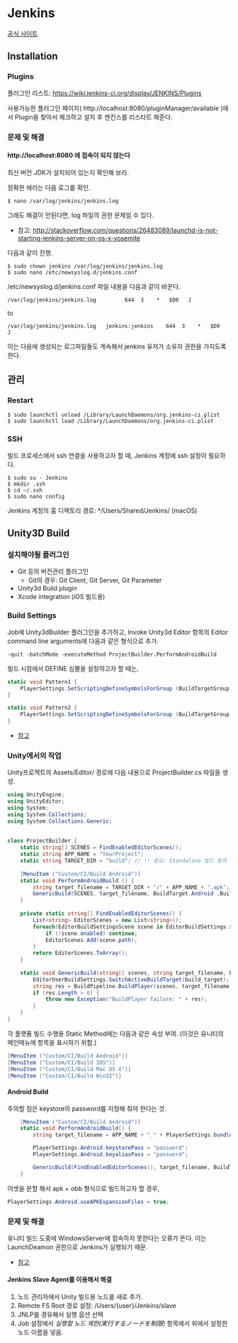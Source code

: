 # Jenkins

[공식 사이트](http://jenkins-ci.org)

## Installation

### Plugins

플러그인 리스트: https://wiki.jenkins-ci.org/display/JENKINS/Plugins

사용가능한 플러그인 페이지( http://localhost:8080/pluginManager/available )에서 Plugin을 찾아서 체크하고 설치 후 젠킨스를 리스타트 해준다.

### 문제 및 해결

#### http://localhost:8080 에 접속이 되지 않는다

최신 버전 JDK가 설치되어 있는지 확인해 보라.

정확한 에러는 다음 로그를 확인. 
```
$ nano /var/log/jenkins/jenkins.log
```

그래도 해결이 안된다면, log 파일의 권한 문제일 수 있다. 
- 참고: http://stackoverflow.com/questions/26483089/launchd-is-not-starting-jenkins-server-on-os-x-yosemite

다음과 같이 진행.
```
$ sudo chown jenkins /var/log/jenkins/jenkins.log
$ sudo nano /etc/newsyslog.d/jenkins.conf
```
/etc/newsyslog.d/jenkins.conf 파일 내용을 다음과 같이 바꾼다.
```
/var/log/jenkins/jenkins.log         644  3    *   $D0   J
```
to
```
/var/log/jenkins/jenkins.log   jenkins:jenkins    644  3    *   $D0   J
```
이는 다음에 생성되는 로그파일들도 계속해서 jenkins 유저가 소유자 권한을 가지도록 한다.

## 관리
### Restart

```
$ sudo launchctl unload /Library/LaunchDaemons/org.jenkins-ci.plist
$ sudo launchctl load /Library/LaunchDaemons/org.jenkins-ci.plist
```

### SSH
빌드 프로세스에서 ssh 연결을 사용하고자 할 때, Jenkins 계정에 ssh 설정이 필요하다.
```
$ sudo su - Jenkins
$ mkdir .ssh
$ cd ~/.ssh
$ sudo nano config
```
Jenkins 계정의 홈 디렉토리 경로: \*/Users/Shared/Jenkins/ (macOS)

## Unity3D Build
### 설치해야될 플러그인

- Git 등의 버전관리 플러그인
  - Git의 경우: Git Client, Git Server, Git Parameter
- Unity3d Build plugin
- Xcode integration (iOS 빌드용)

### Build Settings
Job에 Unity3dBuilder 플러그인을 추가하고, Invoke Unity3d Editor 항목의 Editor command line arguments에 다음과 같은 형식으로 추가.
```
-quit -batchMode -executeMethod ProjectBuilder.PerformAndroidBuild
```

빌드 시점에서 DEFINE 심볼을 설정하고자 할 때는,
```csharp
static void Pattern1 {
    PlayerSettings.SetScriptingDefineSymbolsForGroup (BuildTargetGroup.Android, "TEST1;TEST2");
}

static void Pattern2 {
    PlayerSettings.SetScriptingDefineSymbolsForGroup (BuildTargetGroup.Android, "TEST3;TEST4");
}
```

* [참고](http://docs.unity3d.com/es/current/Manual/CommandLineArguments.html)

### Unity에서의 작업
Unity프로젝트의 Assets/Editor/ 경로에 다음 내용으로 ProjectBuilder.cs 파일을 생성.
```csharp
using UnityEngine;
using UnityEditor;
using System;
using System.Collections;
using System.Collections.Generic;
 
 
class ProjectBuilder {
	static string[] SCENES = FindEnabledEditorScenes();
	static string APP_NAME = "YourProject";
	static string TARGET_DIR = "build"; // !! 중요: Standalone 빌드 등의 경우에, 타겟 경로를 지정해 주지 않으면 빌드에 실패한다.
 
	[MenuItem ("Custom/CI/Build Android")]
	static void PerformAndroidBuild () {
		string target_filename = TARGET_DIR + "/" + APP_NAME + ".apk";
		GenericBuild(SCENES, target_filename, BuildTarget.Android ,BuildOptions.None);
	}
 
	private static string[] FindEnabledEditorScenes() {
		List<string> EditorScenes = new List<string>();
		foreach(EditorBuildSettingsScene scene in EditorBuildSettings.scenes) {
			if (!scene.enabled) continue;
			EditorScenes.Add(scene.path);
		}
		return EditorScenes.ToArray();
	}
 
	static void GenericBuild(string[] scenes, string target_filename, BuildTarget build_target, BuildOptions build_options) {
		EditorUserBuildSettings.SwitchActiveBuildTarget(build_target);
		string res = BuildPipeline.BuildPlayer(scenes, target_filename, build_target, build_options);
		if (res.Length > 0) {
			throw new Exception("BuildPlayer failure: " + res);
		}
	}
}
```

각 플랫폼 빌드 수행용 Static Method에는 다음과 같은 속성 부여. (이것은 유니티의 메인메뉴에 항목을 표시하기 위함.)
```csharp
[MenuItem ("Custom/CI/Build Android")]
[MenuItem ("Custom/CI/Build IOS")]
[MenuItem ("Custom/CI/Build Mac OS X")]
[MenuItem ("Custom/CI/Build Win32")]
```

#### Android Build
주의할 점은 keystore의 password를 지정해 줘야 한다는 것.
```csharp
	[MenuItem ("Custom/CI/Build Android")]
	static void PerformAndroidBuild() {
		string target_filename = APP_NAME + "_" + PlayerSettings.bundleVersion.Replace(".", "_") + ".apk";

		PlayerSettings.Android.keystorePass = "password";
		PlayerSettings.Android.keyaliasPass = "password";

		GenericBuild(FindEnabledEditorScenes(), target_filename, BuildTarget.Android ,BuildOptions.None);
	}
```

어셋을 분할 해서 apk + obb 형식으로 빌드하고자 할 경우,
```csharp
PlayerSettings.Android.useAPKExpansionFiles = true;
```

### 문제 및 해결
유니티 빌드 도중에 WindowsServer에 접속하지 못한다는 오류가 뜬다. 이는 LaunchDeamon 권한으로 Jenkins가 실행되기 때문.
* [참고](http://la-stranger.blogspot.kr/2013/10/unity-os-jenkins-2.html)

#### Jenkins Slave Agent를 이용해서 해결
1. 노드 관리자에서 Unity 빌드용 노드를 새로 추가.
1. Remote FS Root 경로 설정: /Users/{user}/Jenkins/slave
1. JNLP를 경유해서 실행 옵션 선택
1. Job 설정에서 _실행할 노드 제한(実行するノードを制限)_ 항목에서 위에서 설정한 노드 이름을 넣음.

